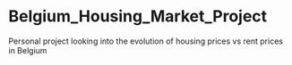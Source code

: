 # Belgium_Housing_Market_Project
Personal project looking into the evolution of housing prices vs rent prices in Belgium
